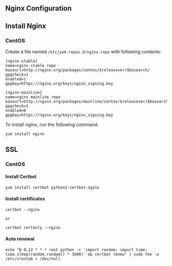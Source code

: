 ## Nginx Configuration

## Install Nginx

### CentOS

Create a file named `/etc/yum.repos.d/nginx.repo` with following contents:

```
[nginx-stable]
name=nginx stable repo
baseurl=http://nginx.org/packages/centos/$releasever/$basearch/
gpgcheck=1
enabled=1
gpgkey=https://nginx.org/keys/nginx_signing.key

[nginx-mainline]
name=nginx mainline repo
baseurl=http://nginx.org/packages/mainline/centos/$releasever/$basearch/
gpgcheck=1
enabled=0
gpgkey=https://nginx.org/keys/nginx_signing.key
```

To install nginx, run the following command:

```
yum install nginx
```

## SSL

### CentOS

#### Install Certbot

```
yum install certbot python2-certbot-nginx
```

#### Install certificates

```
certbot --nginx

or

certbot certonly --nginx
```

#### Auto renewal

```
echo "0 0,12 * * * root python -c 'import random; import time; time.sleep(random.random() * 3600)' && certbot renew" | sudo tee -a /etc/crontab > /dev/null
```
